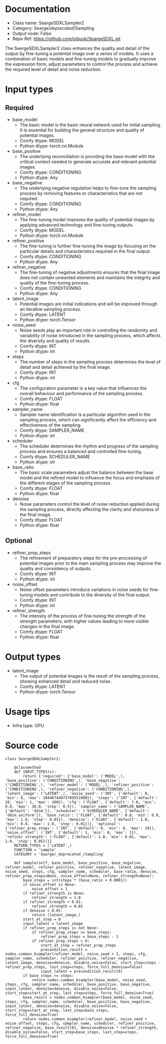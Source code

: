 # Documentation
- Class name: SeargeSDXLSampler2
- Category: Searge/_deprecated_/Sampling
- Output node: False
- Repo Ref: https://github.com/jobunk/SeargeSDXL.git

The SeergeSDXLSampler2 class enhances the quality and detail of the output by fine-tuning a potential image over a series of models. It uses a combination of basic models and fine-tuning models to gradually improve the expression form, adjust parameters to control the process and achieve the required level of detail and noise reduction.

# Input types
## Required
- base_model
    - The basic model is the basic neural network used for initial sampling. It is essential for building the general structure and quality of potential images.
    - Comfy dtype: MODEL
    - Python dtype: torch.nn.Module
- base_positive
    - The underlying reconciliation is providing the base model with the critical context needed to generate accurate and relevant potential images.
    - Comfy dtype: CONDITIONING
    - Python dtype: Any
- base_negative
    - The underlying negative regulation helps to fine-tune the sampling process by removing features or characteristics that are not required.
    - Comfy dtype: CONDITIONING
    - Python dtype: Any
- refiner_model
    - The fine-tuning model improves the quality of potential images by applying advanced technology and fine-tuning outputs.
    - Comfy dtype: MODEL
    - Python dtype: torch.nn.Module
- refiner_positive
    - The fine-tuning is further fine-tuning the image by focusing on the particular details and characteristics required in the final output.
    - Comfy dtype: CONDITIONING
    - Python dtype: Any
- refiner_negative
    - The fine-tuning of negative adjustments ensures that the final image does not contain unwanted elements and maintains the integrity and quality of the fine-tuning process.
    - Comfy dtype: CONDITIONING
    - Python dtype: Any
- latent_image
    - Potential images are initial indications and will be improved through an iterative sampling process.
    - Comfy dtype: LATENT
    - Python dtype: torch.Tensor
- noise_seed
    - Noise seeds play an important role in controlling the randomity and variability of noise introduced in the sampling process, which affects the diversity and quality of results.
    - Comfy dtype: INT
    - Python dtype: int
- steps
    - The number of steps in the sampling process determines the level of detail and detail achieved by the final image.
    - Comfy dtype: INT
    - Python dtype: int
- cfg
    - The configuration parameter is a key value that influences the overall behaviour and performance of the sampling process.
    - Comfy dtype: FLOAT
    - Python dtype: float
- sampler_name
    - Sampler name identification is a particular algorithm used in the sampling process, which can significantly affect the efficiency and effectiveness of the sampling.
    - Comfy dtype: SAMPLER_NAME
    - Python dtype: str
- scheduler
    - The scheduler determines the rhythm and progress of the sampling process and ensures a balanced and controlled fine-tuning.
    - Comfy dtype: SCHEDULER_NAME
    - Python dtype: str
- base_ratio
    - The basic scale parameters adjust the balance between the base model and the refined model to influence the focus and emphasis of the different stages of the sampling process.
    - Comfy dtype: FLOAT
    - Python dtype: float
- denoise
    - Noise parameters control the level of noise reduction applied during the sampling process, directly affecting the clarity and sharpness of the final image.
    - Comfy dtype: FLOAT
    - Python dtype: float
## Optional
- refiner_prep_steps
    - The refinement of preparatory steps for the pre-processing of potential images prior to the main sampling process may improve the quality and consistency of outputs.
    - Comfy dtype: INT
    - Python dtype: int
- noise_offset
    - Noise offset parameters introduce variations in noise seeds for fine-tuning models and contribute to the diversity of the final output.
    - Comfy dtype: INT
    - Python dtype: int
- refiner_strength
    - The intensity of the process of fine-tuning the strength of the strength parameters, with higher values leading to more visible changes in the final image.
    - Comfy dtype: FLOAT
    - Python dtype: float

# Output types
- latent_image
    - The output of potential images is the result of the sampling process, showing enhanced detail and reduced noise.
    - Comfy dtype: LATENT
    - Python dtype: torch.Tensor

# Usage tips
- Infra type: GPU

# Source code
```
class SeargeSDXLSampler2:

    @classmethod
    def INPUT_TYPES(s):
        return {'required': {'base_model': ('MODEL',), 'base_positive': ('CONDITIONING',), 'base_negative': ('CONDITIONING',), 'refiner_model': ('MODEL',), 'refiner_positive': ('CONDITIONING',), 'refiner_negative': ('CONDITIONING',), 'latent_image': ('LATENT',), 'noise_seed': ('INT', {'default': 0, 'min': 0, 'max': 18446744073709551600}), 'steps': ('INT', {'default': 20, 'min': 1, 'max': 200}), 'cfg': ('FLOAT', {'default': 7.0, 'min': 0.0, 'max': 30.0, 'step': 0.5}), 'sampler_name': ('SAMPLER_NAME', {'default': 'ddim'}), 'scheduler': ('SCHEDULER_NAME', {'default': 'ddim_uniform'}), 'base_ratio': ('FLOAT', {'default': 0.8, 'min': 0.0, 'max': 1.0, 'step': 0.01}), 'denoise': ('FLOAT', {'default': 1.0, 'min': 0.0, 'max': 1.0, 'step': 0.01})}, 'optional': {'refiner_prep_steps': ('INT', {'default': 0, 'min': 0, 'max': 10}), 'noise_offset': ('INT', {'default': 1, 'min': 0, 'max': 1}), 'refiner_strength': ('FLOAT', {'default': 1.0, 'min': 0.01, 'max': 1.0, 'step': 0.05})}}
    RETURN_TYPES = ('LATENT',)
    FUNCTION = 'sample'
    CATEGORY = 'Searge/_deprecated_/Sampling'

    def sample(self, base_model, base_positive, base_negative, refiner_model, refiner_positive, refiner_negative, latent_image, noise_seed, steps, cfg, sampler_name, scheduler, base_ratio, denoise, refiner_prep_steps=None, noise_offset=None, refiner_strength=None):
        base_steps = int(steps * (base_ratio + 0.0001))
        if noise_offset is None:
            noise_offset = 1
        if refiner_strength is None:
            refiner_strength = 1.0
        if refiner_strength < 0.01:
            refiner_strength = 0.01
        if denoise < 0.01:
            return (latent_image,)
        start_at_step = 0
        input_latent = latent_image
        if refiner_prep_steps is not None:
            if refiner_prep_steps >= base_steps:
                refiner_prep_steps = base_steps - 1
            if refiner_prep_steps > 0:
                start_at_step = refiner_prep_steps
                precondition_result = nodes.common_ksampler(refiner_model, noise_seed + 2, steps, cfg, sampler_name, scheduler, refiner_positive, refiner_negative, latent_image, denoise=denoise, disable_noise=False, start_step=steps - refiner_prep_steps, last_step=steps, force_full_denoise=False)
                input_latent = precondition_result[0]
        if base_steps >= steps:
            return nodes.common_ksampler(base_model, noise_seed, steps, cfg, sampler_name, scheduler, base_positive, base_negative, input_latent, denoise=denoise, disable_noise=False, start_step=start_at_step, last_step=steps, force_full_denoise=True)
        base_result = nodes.common_ksampler(base_model, noise_seed, steps, cfg, sampler_name, scheduler, base_positive, base_negative, input_latent, denoise=denoise, disable_noise=False, start_step=start_at_step, last_step=base_steps, force_full_denoise=True)
        return nodes.common_ksampler(refiner_model, noise_seed + noise_offset, steps, cfg, sampler_name, scheduler, refiner_positive, refiner_negative, base_result[0], denoise=denoise * refiner_strength, disable_noise=False, start_step=base_steps, last_step=steps, force_full_denoise=True)
```
